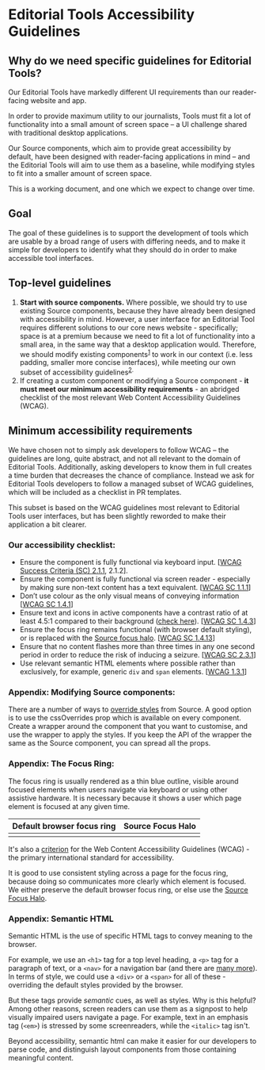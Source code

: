 # Editorial Tools Accessibility Guidelines

## Why do we need specific guidelines for Editorial Tools?
Our Editorial Tools have markedly different UI requirements than our reader-facing website and app.

In order to provide maximum utility to our journalists, Tools must fit a lot of functionality into a small amount of screen space – a UI challenge shared with traditional desktop applications.

Our Source components, which aim to provide great accessibility by default, have been designed with reader-facing applications in mind – and the Editorial Tools will aim to use them as a baseline, while modifying styles to fit into a smaller amount of screen space.

This is a working document, and one which we expect to change over time.

## Goal 

The goal of these guidelines is to support the development of tools which are usable by a broad range of users with differing needs, and to make it simple for developers to identify what they should do in order to make accessible tool interfaces.

## Top-level guidelines
1. **Start with source components.** Where possible, we should try to use existing Source components, because they have already been designed with accessibility in mind. 
However, a user interface for an Editorial Tool requires different solutions to our core news website - specifically; space is at a premium because we need to fit a lot of functionality into a small area, in the same way that a desktop application would. 
Therefore, we should modify existing components<sup>[1](#appendix-modifying-source-components)</sup> to work in our context (i.e. less padding, smaller more concise interfaces), while meeting our own subset of accessibility guidelines<sup>[2](#our-accessibility-checklist).
2. If creating a custom component or modifying a Source component - **it must meet our minimum accessibility requirements** - an abridged checklist of the most relevant Web Content Accessibility Guidelines (WCAG).

## Minimum accessibility requirements
We have chosen not to simply ask developers to follow WCAG – the guidelines are long, quite abstract, and not all relevant to the domain of Editorial Tools. Additionally, asking developers to know them in full creates a time burden that decreases the chance of compliance. Instead we ask for Editorial Tools developers to follow a managed subset of WCAG guidelines, which will be included as a checklist in PR templates.

This subset is based on the WCAG guidelines most relevant to Editorial Tools user interfaces, but has been slightly reworded to make their application a bit clearer.

### Our accessibility checklist:

- Ensure the component is fully functional via keyboard input. [[WCAG Success Criteria (SC) 2.1.1](https://www.w3.org/WAI/WCAG21/Understanding/keyboard.html), 2.1.2].
- Ensure the component is fully functional via screen reader - especially by making sure non-text content has a text equivalent. [[WCAG SC 1.1.1](https://www.w3.org/WAI/WCAG21/Understanding/non-text-content.html)]
- Don’t use colour as the only visual means of conveying information [[WCAG SC 1.4.1](https://www.w3.org/TR/UNDERSTANDING-WCAG20/visual-audio-contrast-without-color.html)]
- Ensure text and icons in active components have a contrast ratio of at least 4.5:1 compared to their background ([check here](https://webaim.org/resources/contrastchecker/)). [[WCAG SC 1.4.3](https://www.w3.org/TR/UNDERSTANDING-WCAG20/visual-audio-contrast-contrast.html)]
- Ensure the focus ring remains functional (with browser default styling), or is replaced with the [Source focus halo](https://github.com/guardian/source/blob/eab592ab9c1cc4c69128decb8149de536435105b/src/core/foundations/README.md#focus-halo). [[WCAG SC 1.4.13](https://www.w3.org/WAI/WCAG21/Understanding/focus-visible.html)]
- Ensure that no content flashes more than three times in any one second period in order to reduce the risk of inducing a seizure. [[WCAG SC 2.3.1](https://www.w3.org/WAI/WCAG21/Understanding/three-flashes-or-below-threshold.html)]
- Use relevant semantic HTML elements where possible rather than exclusively, for example, generic `div` and `span` elements. [[WCAG 1.3.1](https://www.w3.org/TR/UNDERSTANDING-WCAG20/content-structure-separation-programmatic.html)]

### Appendix: Modifying Source components:

There are a number of ways to [override styles](https://github.com/guardian/source/blob/main/docs/07-overriding-styles.md) from Source. A good option is to use the cssOverrides prop which is available on every component. Create a wrapper around the component that you want to customise, and use the wrapper to apply the styles. If you keep the API of the wrapper the same as the Source component, you can spread all the props.

### Appendix: The Focus Ring:

The focus ring is usually rendered as a thin blue outline, visible around focused elements when users navigate via keyboard or using other assistive hardware. It is necessary because it shows a user which page element is focused at any given time.

| Default browser focus ring | Source Focus Halo |
| --- | --- |
|  |  |

It's also a [criterion](https://www.w3.org/WAI/WCAG21/Understanding/focus-visible.html) for the Web Content Accessibility Guidelines (WCAG) - the primary international standard for accessibility.

It is good to use consistent styling across a page for the focus ring, because doing so communicates more clearly which element is focused. We either preserve the default browser focus ring, or else use the [Source Focus Halo](https://github.com/guardian/source/blob/eab592ab9c1cc4c69128decb8149de536435105b/src/core/foundations/README.md#focus-halo).

### Appendix: Semantic HTML

Semantic HTML is the use of specific HTML tags to convey meaning to the browser.

For example, we use an `<h1>` tag for a top level heading, a `<p>` tag for a paragraph of text, or a `<nav>` for a navigation bar (and there are [many more](https://developer.mozilla.org/en-US/docs/Web/HTML/Element)). In terms of style, we could use a `<div>` or a `<span>` for all of these - overriding the default styles provided by the browser.

But these tags provide *semantic* cues, as well as styles. Why is this helpful? Among other reasons, screen readers can use them as a signpost to help visually impaired users navigate a page. For example, text in an emphasis tag (`<em>`) is stressed by some screenreaders, while the `<italic>` tag isn't. 

Beyond accessibility, semantic html can make it easier for our developers to parse code, and distinguish layout components from those containing meaningful content.
